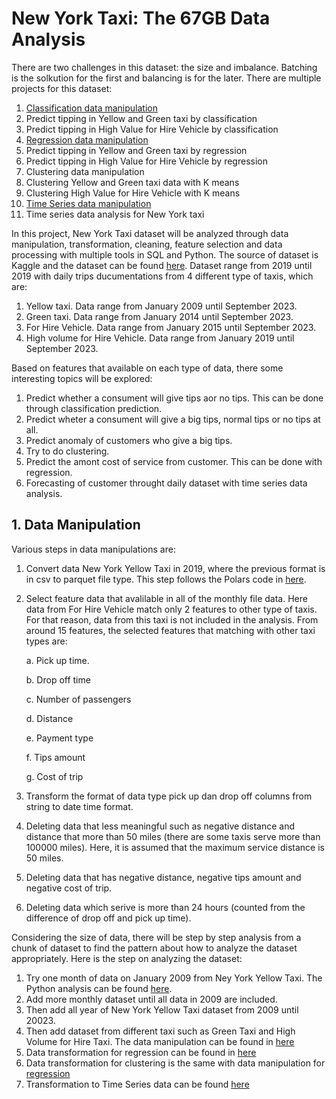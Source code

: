 # New York Taxi: The 67GB Data Analysis
There are two challenges in this dataset: the size and imbalance. Batching is the solkution for the first and balancing is for the later. There are multiple projects for this dataset:
1. [Classification data manipulation](https://github.com/imdwipayana/Portfolio-Projects/blob/main/The%2067%20GB%20Full%20Data%20Analysis/Data%20Manipulation%20New%20York%20Taxi%20Tip%20Prediction.ipynb)
2. Predict tipping in Yellow and Green taxi by classification
3. Predict tipping in High Value for Hire Vehicle by classification
4. [Regression data manipulation](https://github.com/imdwipayana/Portfolio-Projects/blob/main/The%2067%20GB%20Full%20Data%20Analysis/Data%20Manipulation%20for%20Regression.ipynb)
5. Predict tipping in Yellow and Green taxi by regression
6. Predict tipping in High Value for Hire Vehicle by regression
7. Clustering data manipulation
8. Clustering Yellow and Green taxi data with K means
9. Clustering High Value for Hire Vehicle with K means
10. [Time Series data manipulation](https://github.com/imdwipayana/Portfolio-Projects/blob/main/The%2067%20GB%20Full%20Data%20Analysis/new_york_taxi_time_series.ipynb)
11. Time series data analysis for New York taxi

In this project, New York Taxi dataset will be analyzed through data manipulation, transformation, cleaning, feature selection and data processing with multiple tools in SQL and Python. The source of dataset is Kaggle and the dataset can be found [here](https://www.kaggle.com/datasets/microize/nyc-taxi-dataset). Dataset range from 2019 until 2019 with daily trips ducumentations from 4 different type of taxis, which are:
1. Yellow taxi. Data range from January 2009 until September 2023.
2. Green taxi. Data range from January 2014 until September 2023.
3. For Hire Vehicle. Data range from January 2015 until September 2023.
4. High volume for Hire Vehicle. Data range from January 2019 until September 2023.

Based on features that available on each type of data, there some interesting topics will be explored:
1. Predict whether a consument will give tips aor no tips. This can be done through classification prediction.
2. Predict wheter a consument will give a big tips, normal tips or no tips at all.
3. Predict anomaly of customers who give a big tips.
4. Try to do clustering.
5. Predict the amont cost of service from customer. This can be done with regression.
6. Forecasting of customer throught daily dataset with time series data analysis.

## 1. Data Manipulation
Various steps in data manipulations are:

1. Convert data New York Yellow Taxi in 2019, where the previous format is in csv to parquet file type. This step follows the Polars code in [here](https://github.com/imdwipayana/Portfolio-Projects/blob/main/67%20GB%20Full%20Data%20Analysis/Convert_csv_2019_to_parquet.ipynb).
2. Select feature data that avalilable in all of the monthly file data. Here data from For Hire Vehicle match only 2 features to other type of taxis. For that reason, data from this taxi is not included in the analysis. From around 15 features, the selected features that matching with other taxi types are:
   
   a. Pick up time.
   
   b. Drop off time
   
   c. Number of passengers
   
   d. Distance
   
   e. Payment type
   
   f. Tips amount
   
   g. Cost of trip
   
4. Transform the format of data type pick up dan drop off columns from string to date time format.
6. Deleting data that less meaningful such as negative distance and distance that more than 50 miles (there are some taxis serve more than 100000 miles). Here, it is assumed that the maximum service distance is 50 miles.
7. Deleting data that has negative distance, negative tips amount and negative cost of trip.
8. Deleting data which serive is more than 24 hours (counted from the difference of drop off and pick up time).

Considering the size of data, there will be step by step analysis from a chunk of dataset to find the pattern about how to analyze the dataset appropriately. Here is the step on analyzing the dataset:
1. Try one month of data on January 2009 from Ney York Yellow Taxi. The Python analysis can be found [here](https://github.com/imdwipayana/Portfolio-Projects/blob/main/67%20GB%20Full%20Data%20Analysis/yellow%20taxi%20january%202009.ipynb).
2. Add more monthly dataset until all data in 2009 are included.
3. Then add all year of New York Yellow Taxi dataset from 2009 until 20023.
4. Then add dataset from different taxi such as Green Taxi and High Volume for Hire Taxi. The data manipulation can be found in [here](https://github.com/imdwipayana/Portfolio-Projects/blob/main/67%20GB%20Full%20Data%20Analysis/Data%20Manipulation%20New%20York%20Taxi%20Tip%20Prediction.ipynb)
5. Data transformation for regression can be found in [here](https://github.com/imdwipayana/Portfolio-Projects/blob/main/The%2067%20GB%20Full%20Data%20Analysis/Data%20Manipulation%20for%20Regression.ipynb)
6. Data transformation for clustering is the same with data manipulation for [regression](https://github.com/imdwipayana/Portfolio-Projects/blob/main/The%2067%20GB%20Full%20Data%20Analysis/Data%20Manipulation%20for%20Regression.ipynb)
7. Transformation to Time Series data can be found [here](https://github.com/imdwipayana/Portfolio-Projects/blob/main/67%20GB%20Full%20Data%20Analysis/new_york_taxi_time_series.ipynb)



